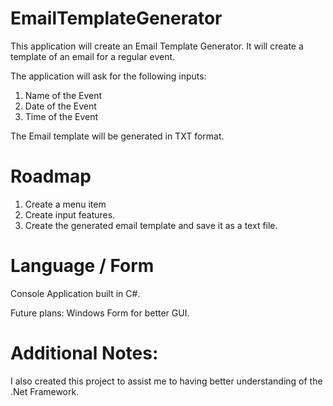 # EmailTemplateGenerator
This application will create an Email Template Generator. 
It will create a template of an email for a regular event.

The application will ask for the following inputs: 
1) Name of the Event
2) Date of the Event
3) Time of the Event 

The Email template will be generated in TXT format. 

# Roadmap
1. Create a menu item
2. Create input features.
3. Create the generated email template and save it as a text file.

# Language / Form 
Console Application built in C#. 

Future plans: Windows Form for better GUI.

# Additional Notes:
I also created this project to assist me to having better understanding of the .Net Framework.
